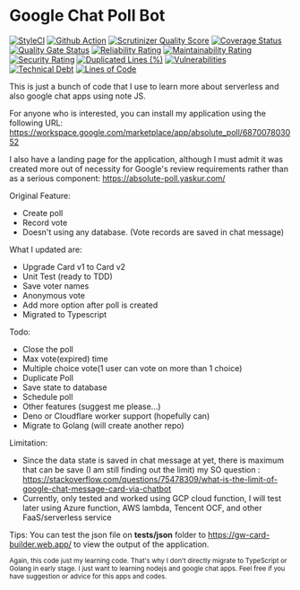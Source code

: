 # Google Chat Poll Bot

[![StyleCI](https://github.styleci.io/repos/600267700/shield?branch=master)](https://styleci.io/repos/600267700)
[![Github Action](https://github.com/dyaskur/google-chat-poll/workflows/Node.js%20CI/badge.svg?branch=master)](https://github.com/dyaskur/google-chat-poll/actions) 
[![Scrutinizer Quality Score](https://scrutinizer-ci.com/g/dyaskur/google-chat-poll/badges/quality-score.png?s=4023c984fc1163a44f4220cd7d57406643ced9f2)](https://scrutinizer-ci.com/g/dyaskur/google-chat-poll/)
[![Coverage Status](https://coveralls.io/repos/github/dyaskur/google-chat-poll/badge.svg?branch=master)](https://coveralls.io/github/dyaskur/google-chat-poll)
[![Quality Gate Status](https://sonarcloud.io/api/project_badges/measure?project=dyaskur_google-chat-poll&metric=alert_status)](https://sonarcloud.io/summary/new_code?id=dyaskur_google-chat-poll)
[![Reliability Rating](https://sonarcloud.io/api/project_badges/measure?project=dyaskur_google-chat-poll&metric=reliability_rating)](https://sonarcloud.io/summary/new_code?id=dyaskur_google-chat-poll)
[![Maintainability Rating](https://sonarcloud.io/api/project_badges/measure?project=dyaskur_google-chat-poll&metric=sqale_rating)](https://sonarcloud.io/summary/new_code?id=dyaskur_google-chat-poll)
[![Security Rating](https://sonarcloud.io/api/project_badges/measure?project=dyaskur_google-chat-poll&metric=security_rating)](https://sonarcloud.io/summary/new_code?id=dyaskur_google-chat-poll)
[![Duplicated Lines (%)](https://sonarcloud.io/api/project_badges/measure?project=dyaskur_google-chat-poll&metric=duplicated_lines_density)](https://sonarcloud.io/summary/new_code?id=dyaskur_google-chat-poll)
[![Vulnerabilities](https://sonarcloud.io/api/project_badges/measure?project=dyaskur_google-chat-poll&metric=vulnerabilities)](https://sonarcloud.io/summary/new_code?id=dyaskur_google-chat-poll)
[![Technical Debt](https://sonarcloud.io/api/project_badges/measure?project=dyaskur_google-chat-poll&metric=sqale_index)](https://sonarcloud.io/summary/new_code?id=dyaskur_google-chat-poll)
[![Lines of Code](https://sonarcloud.io/api/project_badges/measure?project=dyaskur_google-chat-poll&metric=ncloc)](https://sonarcloud.io/summary/new_code?id=dyaskur_google-chat-poll)

This is just a bunch of code that I use to learn more about serverless and also google chat apps using note JS.


For anyone who is interested, you can install my application using the following URL:
https://workspace.google.com/marketplace/app/absolute_poll/687007803052

I also have a landing page for the application, although I must admit it was created more out of necessity for Google's review requirements rather than as a serious component:
https://absolute-poll.yaskur.com/

Original Feature:
- Create poll
- Record vote
- Doesn't using any database. (Vote records are saved in chat message)

What I updated are:

- Upgrade Card v1 to Card v2
- Unit Test (ready to TDD)
- Save voter names
- Anonymous vote
- Add more option after poll is created
- Migrated to Typescript

Todo:

 - Close the poll
 - Max vote(expired) time
 - Multiple choice vote(1 user can vote on more than 1 choice)
 - Duplicate Poll
 - Save state to database
 - Schedule poll
 - Other features (suggest me please...)
 - Deno or Cloudflare worker support (hopefully can)
 - Migrate to Golang (will create another repo)


Limitation:
- Since the data state is saved in chat message at yet, there is maximum that can be save (I am still finding out the limit) my SO question : https://stackoverflow.com/questions/75478309/what-is-the-limit-of-google-chat-message-card-via-chatbot
- Currently, only tested and worked using GCP cloud function, I will test later using Azure function, AWS lambda, Tencent OCF, and other FaaS/serverless service

Tips: You can test the json file on **tests/json** folder to https://gw-card-builder.web.app/ to view the output of the application.

<sub>
Again, this code just my learning code. That's why I don't directly migrate to TypeScript or Golang in early stage. 
I just want to learning nodejs and google chat apps.
Feel free if you have suggestion or advice for this apps and codes.
</sub>

